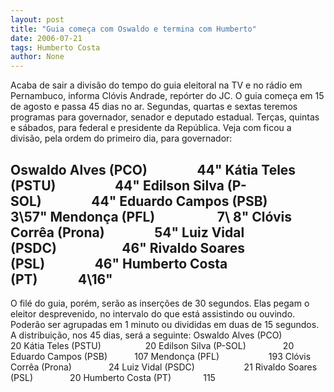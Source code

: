 ```yaml
---
layout: post
title: "Guia começa com Oswaldo e termina com Humberto"
date: 2006-07-21
tags: Humberto Costa
author: None
---
```


Acaba de sair a divisão do tempo do guia eleitoral na TV e no rádio em Pernambuco, informa Clóvis Andrade, repórter do JC. 
O guia começa em 15 de agosto e passa 45 dias no ar. Segundas, quartas e sextas teremos programas para governador, senador e deputado estadual. Terças, quintas e sábados, para federal e presidente da República.
Veja com ficou a divisão, pela ordem do primeiro dia, para governador:

Oswaldo Alves (PCO)&nbsp;&nbsp;&nbsp;&nbsp;&nbsp;&nbsp;&nbsp;&nbsp;&nbsp;&nbsp;&nbsp;&nbsp;&nbsp;&nbsp;&nbsp; 44\"
Kátia Teles (PSTU)&nbsp;&nbsp;&nbsp;&nbsp;&nbsp;&nbsp;&nbsp;&nbsp;&nbsp;&nbsp;&nbsp;&nbsp;&nbsp;&nbsp;&nbsp;&nbsp;&nbsp;&nbsp; 44\"
Edilson Silva (P-SOL)&nbsp;&nbsp;&nbsp;&nbsp;&nbsp;&nbsp;&nbsp;&nbsp;&nbsp;&nbsp;&nbsp;&nbsp;&nbsp;&nbsp;&nbsp;&nbsp;44\"
Eduardo Campos (PSB)&nbsp;&nbsp;&nbsp;&nbsp;&nbsp;&nbsp;&nbsp;&nbsp;&nbsp;&nbsp; 3\57\"
Mendonça (PFL)&nbsp;&nbsp;&nbsp;&nbsp;&nbsp;&nbsp;&nbsp;&nbsp;&nbsp;&nbsp;&nbsp;&nbsp;&nbsp;&nbsp;&nbsp;&nbsp;&nbsp;&nbsp;&nbsp; 7\ 8\"
Clóvis Corrêa (Prona)&nbsp;&nbsp;&nbsp;&nbsp;&nbsp;&nbsp;&nbsp;&nbsp;&nbsp;&nbsp;&nbsp;&nbsp;&nbsp;&nbsp;&nbsp; 54\"
Luiz Vidal (PSDC)&nbsp;&nbsp;&nbsp;&nbsp;&nbsp;&nbsp;&nbsp;&nbsp;&nbsp;&nbsp;&nbsp;&nbsp;&nbsp;&nbsp;&nbsp;&nbsp;&nbsp;&nbsp;&nbsp;&nbsp; 46\"
Rivaldo Soares (PSL)&nbsp;&nbsp;&nbsp;&nbsp;&nbsp;&nbsp;&nbsp;&nbsp;&nbsp;&nbsp;&nbsp;&nbsp;&nbsp;&nbsp;&nbsp; 46\"
Humberto Costa (PT)&nbsp;&nbsp;&nbsp;&nbsp;&nbsp;&nbsp;&nbsp;&nbsp;&nbsp;&nbsp;&nbsp;&nbsp;&nbsp;4\16\"
----------------------------------
O filé do guia, porém, serão as inserções de 30 segundos. Elas pegam o eleitor desprevenido, no intervalo do que está assistindo ou ouvindo. Poderão ser agrupadas em 1 minuto ou divididas em duas de 15 segundos. A distribuição, nos 45 dias, será a seguinte:
Oswaldo Alves (PCO)&nbsp;&nbsp;&nbsp;&nbsp;&nbsp;&nbsp;&nbsp;&nbsp;&nbsp;&nbsp;&nbsp;&nbsp;&nbsp;&nbsp; 20
Kátia Teles (PSTU)&nbsp;&nbsp;&nbsp;&nbsp;&nbsp;&nbsp;&nbsp;&nbsp;&nbsp;&nbsp;&nbsp;&nbsp;&nbsp;&nbsp;&nbsp;&nbsp;&nbsp; 20
Edilson Silva (P-SOL)&nbsp;&nbsp;&nbsp;&nbsp;&nbsp;&nbsp;&nbsp;&nbsp;&nbsp;&nbsp;&nbsp;&nbsp;&nbsp;&nbsp;&nbsp;20
Eduardo Campos (PSB)&nbsp;&nbsp;&nbsp;&nbsp;&nbsp;&nbsp;&nbsp;&nbsp;&nbsp;&nbsp; 107
Mendonça (PFL)&nbsp;&nbsp;&nbsp;&nbsp;&nbsp;&nbsp;&nbsp;&nbsp;&nbsp;&nbsp;&nbsp;&nbsp;&nbsp;&nbsp;&nbsp;&nbsp;&nbsp;&nbsp;&nbsp; 193
Clóvis Corrêa (Prona)&nbsp;&nbsp;&nbsp;&nbsp;&nbsp;&nbsp;&nbsp;&nbsp;&nbsp;&nbsp;&nbsp;&nbsp;&nbsp;&nbsp; 24
Luiz Vidal (PSDC)&nbsp;&nbsp;&nbsp;&nbsp;&nbsp;&nbsp;&nbsp;&nbsp;&nbsp;&nbsp;&nbsp;&nbsp;&nbsp;&nbsp;&nbsp;&nbsp;&nbsp;&nbsp;&nbsp; 21
Rivaldo Soares (PSL)&nbsp;&nbsp;&nbsp;&nbsp;&nbsp;&nbsp;&nbsp;&nbsp;&nbsp;&nbsp;&nbsp;&nbsp;&nbsp;&nbsp; 20
Humberto Costa (PT)&nbsp;&nbsp;&nbsp;&nbsp;&nbsp;&nbsp;&nbsp;&nbsp;&nbsp;&nbsp;&nbsp;&nbsp; 115 